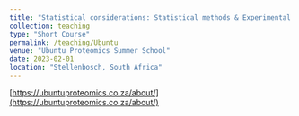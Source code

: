 ```yaml
---
title: "Statistical considerations: Statistical methods & Experimental Design"
collection: teaching
type: "Short Course"
permalink: /teaching/Ubuntu
venue: "Ubuntu Proteomics Summer School"
date: 2023-02-01
location: "Stellenbosch, South Africa"
---
```


[https://ubuntuproteomics.co.za/about/](https://ubuntuproteomics.co.za/about/)
